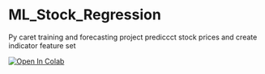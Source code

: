 # ML_Stock_Regression
Py caret training and forecasting project prediccct stock prices and create indicator feature set


[![Open In Colab](https://colab.research.google.com/assets/colab-badge.svg)](https://colab.research.google.com/drive/1LZ8hGFC_4OZys6mIGO8g902K-rMP2cKw?usp=sharing)
